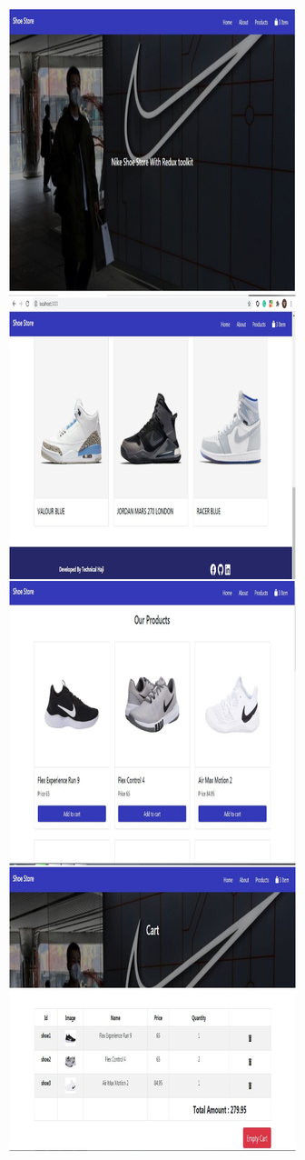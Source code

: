 <img src="src/Images/Capture.JPG" width= "800" height="500">
<img src="src/Images/Capture1.JPG" width= "800" height="500">
<img src="src/Images/Capture2.JPG" width= "800" height="500">
<img src="src/Images/Capture3.JPG" width= "800" height="500">